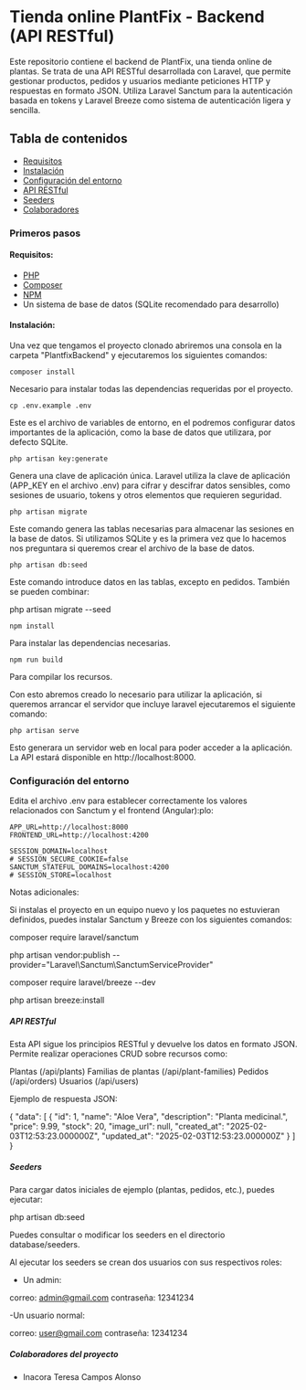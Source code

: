 # Tienda online PlantFix - Backend (API RESTful)

Este repositorio contiene el backend de PlantFix, una tienda online de plantas. Se trata de una API RESTful desarrollada con Laravel, que permite gestionar productos, pedidos y usuarios mediante peticiones HTTP y respuestas en formato JSON. Utiliza Laravel Sanctum para la autenticación basada en tokens y Laravel Breeze como sistema de autenticación ligera y sencilla.

## Tabla de contenidos
* [Requisitos](#requisitos)
* [Instalación](#instalación)
* [Configuración del entorno](#configuración-del-entorno)
* [API RESTful](#api-restful)
* [Seeders](#seeders)
* [Colaboradores](#colaboradores-del-proyecto)

### Primeros pasos

#### Requisitos:
* <a href="https://www.php.net/downloads.php">PHP</a>
* <a href="https://getcomposer.org/doc/00-intro.md#using-the-installer">Composer</a>
* <a href="https://docs.npmjs.com/downloading-and-installing-node-js-and-npm">NPM</a>
* Un sistema de base de datos (SQLite recomendado para desarrollo)

#### Instalación:
Una vez que tengamos el proyecto clonado abriremos una consola en la carpeta "PlantfixBackend" y ejecutaremos los siguientes comandos:

```
composer install
```
 Necesario para instalar todas las dependencias requeridas por el proyecto.

 ```
 cp .env.example .env
 ```
Este es el archivo de variables de entorno, en el podremos configurar datos importantes de la aplicación, como la base de datos que utilizara, por defecto SQLite.

```
php artisan key:generate
```
 Genera una clave de aplicación única. Laravel utiliza la clave de aplicación (APP_KEY en el archivo .env) para cifrar y descifrar datos sensibles, como sesiones de usuario, tokens y otros elementos que requieren seguridad.

```
php artisan migrate
```
Este comando genera las tablas necesarias para almacenar las sesiones en la base de datos. Si utilizamos SQLite y es la primera vez que lo hacemos nos preguntara si queremos crear el archivo de la base de datos.

```
php artisan db:seed
```
Este comando introduce datos en las tablas, excepto en pedidos. También se pueden combinar:

php artisan migrate --seed

```
npm install
```
Para instalar las dependencias necesarias.

```
npm run build
```

Para compilar los recursos.

Con esto abremos creado lo necesario para utilizar la aplicación, si queremos arrancar el servidor que incluye laravel ejecutaremos el siguiente comando:

```
php artisan serve
```

Esto generara un servidor web en local para poder acceder a la aplicación.
La API estará disponible en http://localhost:8000.

### Configuración del entorno
Edita el archivo .env para establecer correctamente los valores relacionados con Sanctum y el frontend (Angular):plo:
```
APP_URL=http://localhost:8000
FRONTEND_URL=http://localhost:4200

SESSION_DOMAIN=localhost
# SESSION_SECURE_COOKIE=false
SANCTUM_STATEFUL_DOMAINS=localhost:4200
# SESSION_STORE=localhost
```
Notas adicionales:

Si instalas el proyecto en un equipo nuevo y los paquetes no estuvieran definidos, puedes instalar Sanctum y Breeze con los siguientes comandos:

composer require laravel/sanctum

php artisan vendor:publish --provider="Laravel\Sanctum\SanctumServiceProvider"

composer require laravel/breeze --dev

php artisan breeze:install

##### API RESTful

Esta API sigue los principios RESTful y devuelve los datos en formato JSON. Permite realizar operaciones CRUD sobre recursos como:

Plantas (/api/plants)
Familias de plantas (/api/plant-families)
Pedidos (/api/orders)
Usuarios (/api/users)

Ejemplo de respuesta JSON:

{
  "data": [
    {
      "id": 1,
      "name": "Aloe Vera",
      "description": "Planta medicinal.",
      "price": 9.99,
      "stock": 20,
      "image_url": null,
      "created_at": "2025-02-03T12:53:23.000000Z",
      "updated_at": "2025-02-03T12:53:23.000000Z"
    }
  ]
}

##### Seeders

Para cargar datos iniciales de ejemplo (plantas, pedidos, etc.), puedes ejecutar:

php artisan db:seed

Puedes consultar o modificar los seeders en el directorio database/seeders.

Al ejecutar los seeders se crean dos usuarios con sus respectivos roles: 

- Un admin: 

correo: admin@gmail.com
contraseña: 12341234

-Un usuario normal:

correo: user@gmail.com
contraseña: 12341234

##### Colaboradores del proyecto
- Inacora Teresa Campos Alonso
